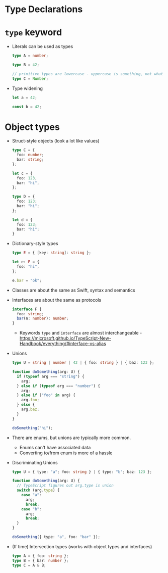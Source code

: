 # Type Declarations

# `type` keyword

- Literals can be used as types

  ```ts
  type A = number;

  type B = 42;

  // primitive types are lowercase - uppercase is something, not what you want
  type C = Number;
  ```

- Type widening

  ```ts
  let a = 42;

  const b = 42;
  ```

# Object types

- Struct-style objects (look a lot like values)

  ```ts
  type C = {
    foo: number;
    bar: string;
  };

  let c = {
    foo: 123,
    bar: "hi",
  };

  type D = {
    foo: 123;
    bar: "hi";
  };

  let d = {
    foo: 123;
    bar: "hi";
  }
  ```

- Dictionary-style types

  ```ts
  type E = { [key: string]: string };

  let e: E = {
    foo: "hi",
  };

  e.bar = "ok";
  ```

- Classes are about the same as Swift, syntax and semantics

- Interfaces are about the same as protocols

  ```ts
  interface F {
    foo: string;
    bar(n: number): number;
  }
  ```

  - Keywords `type` and `interface` are almost interchangeable - https://microsoft.github.io/TypeScript-New-Handbook/everything/#interface-vs-alias

- Unions

  ```ts
  type U = string | number | 42 | { foo: string } | { baz: 123 };

  function doSomething(arg: U) {
    if (typeof arg === "string") {
      arg;
    } else if (typeof arg === "number") {
      arg;
    } else if ("foo" in arg) {
      arg.foo;
    } else {
      arg.baz;
    }
  }

  doSomething("hi");
  ```

- There are enums, but unions are typically more common.
  - Enums can't have associated data
  - Converting to/from enum is more of a hassle
- Discriminating Unions

  ```ts
  type U = { type: "a"; foo: string } | { type: "b"; baz: 123 };

  function doSomething(arg: U) {
    // TypeScript figures out arg.type is union
    switch (arg.type) {
      case "a":
        arg;
        break;
      case "b":
        arg;
        break;
    }
  }

  doSomething({ type: "a", foo: "bar" });
  ```

- (If time) Intersection types (works with object types and interfaces)

  ```ts
  type A = { foo: string };
  type B = { bar: number };
  type C = A & B;
  ```
